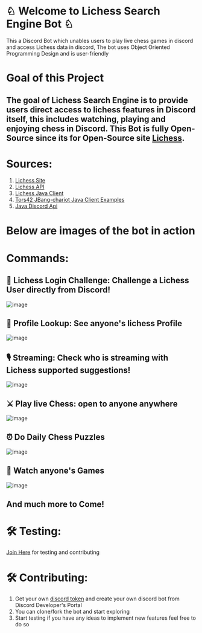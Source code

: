 # ♘ Welcome to Lichess Search Engine Bot ♘

 This a Discord Bot which unables users to play live chess games in discord and access Lichess data in discord, The bot uses Object Oriented Programming Design and is user-friendly



# Goal of this Project

## The goal of Lichess Search Engine is to provide users direct access to lichess features in Discord itself, this includes watching, playing and enjoying chess in Discord. This Bot is fully Open-Source since its for Open-Source site [Lichess](https://lichess.org/).


# Sources:

 1. [Lichess Site](https://lichess.org/) 
 2. [Lichess API](https://lichess.org/api) 
 3. [Lichess Java Client](https://github.com/tors42/chariot) 
 4. [Tors42 JBang-chariot Java Client Examples](https://github.com/tors42/jbang-chariot)
 5. [Java Discord Api](https://github.com/DV8FromTheWorld/JDA)
 

# Below are images of the bot in action


# Commands:

## 🔮 Lichess Login Challenge: Challenge a Lichess User directly from Discord!

![image](https://www.linkpicture.com/q/Screen-Shot-2022-05-24-at-5.28.32-PM.png)


## 🔎 Profile Lookup: See anyone's lichess Profile

![image](https://www.linkpicture.com/q/Screen-Shot-2022-05-16-at-2.26.44-PM.png)


## 🎙️ Streaming: Check who is streaming with Lichess supported suggestions!

![image](https://www.linkpicture.com/q/Screen-Shot-2022-05-19-at-3.03.38-PM.png)

## ⚔️ Play live Chess: open to anyone anywhere

![image](https://www.linkpicture.com/q/Screen-Shot-2022-05-12-at-4.54.13-PM.png)

## ⏰ Do Daily Chess Puzzles

![image](https://www.linkpicture.com/q/Screen-Shot-2022-05-12-at-5.04.07-PM.png)
## 👀 Watch anyone's Games
![image](https://www.linkpicture.com/q/Screen-Shot-2022-05-21-at-4.03.14-PM.png)

## And much more to Come!


# 🛠️ Testing:
[Join Here](https://discord.gg/6GdGqwxBdW) for testing and contributing


# 🛠️ Contributing:

 
 1. Get your own [discord token](https://www.writebots.com/discord-bot-token/) and create your own discord bot from Discord Developer's Portal 
 2. You can clone/fork the bot and start exploring 
 3. Start testing if you have any ideas to implement new features feel free to do so

 
